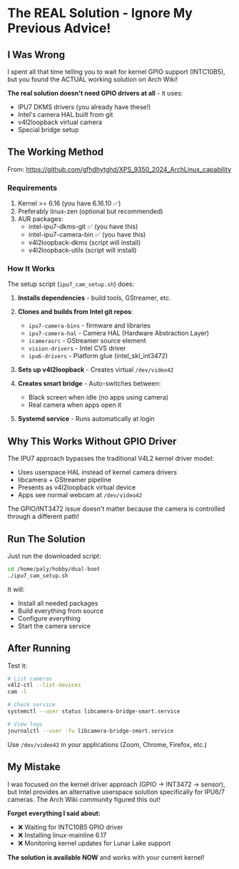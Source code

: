 # The REAL Solution - Ignore My Previous Advice!

## I Was Wrong

I spent all that time telling you to wait for kernel GPIO support (INTC10B5), but you found the ACTUAL working solution on Arch Wiki!

**The real solution doesn't need GPIO drivers at all** - it uses:
- IPU7 DKMS drivers (you already have these!)
- Intel's camera HAL built from git
- v4l2loopback virtual camera
- Special bridge setup

## The Working Method

From: https://github.com/gfhdhytghd/XPS_9350_2024_ArchLinux_capability

### Requirements
1. Kernel >= 6.16 (you have 6.16.10 ✅)
2. Preferably linux-zen (optional but recommended)
3. AUR packages:
   - intel-ipu7-dkms-git ✅ (you have this)
   - intel-ipu7-camera-bin ✅ (you have this)
   - v4l2loopback-dkms (script will install)
   - v4l2loopback-utils (script will install)

### How It Works

The setup script (`ipu7_cam_setup.sh`) does:

1. **Installs dependencies** - build tools, GStreamer, etc.

2. **Clones and builds from Intel git repos**:
   - `ipu7-camera-bins` - firmware and libraries
   - `ipu7-camera-hal` - Camera HAL (Hardware Abstraction Layer)
   - `icamerasrc` - GStreamer source element
   - `vision-drivers` - Intel CVS driver
   - `ipu6-drivers` - Platform glue (intel_skl_int3472)

3. **Sets up v4l2loopback** - Creates virtual `/dev/video42`

4. **Creates smart bridge** - Auto-switches between:
   - Black screen when idle (no apps using camera)
   - Real camera when apps open it

5. **Systemd service** - Runs automatically at login

## Why This Works Without GPIO Driver

The IPU7 approach bypasses the traditional V4L2 kernel driver model:
- Uses userspace HAL instead of kernel camera drivers
- libcamera + GStreamer pipeline
- Presents as v4l2loopback virtual device
- Apps see normal webcam at `/dev/video42`

The GPIO/INT3472 issue doesn't matter because the camera is controlled through a different path!

## Run The Solution

Just run the downloaded script:

```bash
cd /home/paly/hobby/dual-boot
./ipu7_cam_setup.sh
```

It will:
- Install all needed packages
- Build everything from source
- Configure everything
- Start the camera service

## After Running

Test it:
```bash
# List cameras
v4l2-ctl --list-devices
cam -l

# Check service
systemctl --user status libcamera-bridge-smart.service

# View logs
journalctl --user -fu libcamera-bridge-smart.service
```

Use `/dev/video42` in your applications (Zoom, Chrome, Firefox, etc.)

## My Mistake

I was focused on the kernel driver approach (GPIO -> INT3472 -> sensor), but Intel provides an alternative userspace solution specifically for IPU6/7 cameras. The Arch Wiki community figured this out!

**Forget everything I said about:**
- ❌ Waiting for INTC10B5 GPIO driver
- ❌ Installing linux-mainline 6.17
- ❌ Monitoring kernel updates for Lunar Lake support

**The solution is available NOW** and works with your current kernel!

